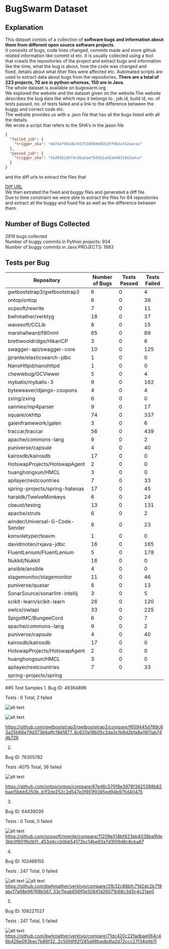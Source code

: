 # BugSwarm Dataset
## Explanation
This dataset conists of a collection of **software bugs and information about them from different open source software projects**. <br>
It consisits of bugs, code lines changed, commits made and more github related information like commit id etc. It is usually collected using a tool <br>
that crawls the repositories of the project and extract bugs and information like the time, what the bug is about, how the code was changed and <br>
fixed, details about what ither files were affected etc. Automated scripts are used to extract data about bugs from the repositories.
**There are a total of 223 projects, 70 are in python whereas, 150 are in Java**.<br>
The whole dataset is available on bugswarm.org<br> We explored the website and the dataset given on the website.The website describes the bug data like which repo it belongs to , job id, build id, no. of tests passed, no. of tests failed and a link to the difference between the buggy and correct code etc.<br>
The website provides us with a .json file that has all the bugs listed with all the details.<br>
We wrote a script that refers to the SHA's in the jason file<br>
```json
{
  "failed_job": {
    "trigger_sha": "eb7b4f991d67017538569e02b25f962af42aecac"
  },
  "passed_job": {
    "trigger_sha": "41d93b14bf4c8ba2ae75d561ad3a640319e5a4ce"
  }
}
```
and the diff urls to extract the files that <br>

[Diff URL](https://github.com/gwtbootstrap3/gwtbootstrap3/compare/eb7b4f991d67017538569e02b25f962af42aecac..41d93b14bf4c8ba2ae75d561ad3a640319e5a4ce)
<br>
We then extrated the fixed and buggy files and generated a diff file. <br>
Due to time constraint we were able to extract the files for 64 repositories and  extract all the buggy and fixed file as well as the difference between them.<br>

## Number of Bugs Collected
2919 bugs collected<br>
Number of buggy commits in Python projects: 934<br>
Number of buggy commits in Java PROJECTS: 1983<br>

## Tests per Bug
| Repository                                    | Number of Bugs | Tests Passed | Tests Failed |
|-----------------------------------------------|----------------|--------------|--------------|
| gwtbootstrap3/gwtbootstrap3                   | 6              | 0            | 4            |
| ontop/ontop                                   | 6              | 0            | 38           |
| ocpsoft/rewrite                               | 7              | 0            | 11           |
| bwhmather/verktyg                             | 18             | 0            | 37           |
| wavesoft/CCLib                                | 8              | 0            | 15           |
| marshallward/f90nml                           | 65             | 0            | 89           |
| brettwooldridge/HikariCP                      | 3              | 0            | 6            |
| swagger-api/swagger-core                      | 10             | 0            | 125          |
| jprante/elasticsearch-jdbc                    | 1              | 0            | 0            |
| NanoHttpd/nanohttpd                           | 1              | 0            | 0            |
| chewiebug/GCViewer                            | 5              | 0            | 4            |
| mybatis/mybatis-3                             | 9              | 0            | 162          |
| byteweaver/django-coupons                     | 4              | 0            | 4            |
| zxing/zxing                                   | 6              | 0            | 0            |
| sannies/mp4parser                             | 9              | 0            | 17           |
| square/okhttp                                 | 74             | 0            | 337          |
| galenframework/galen                          | 3              | 0            | 6            |
| traccar/traccar                               | 56             | 0            | 439          |
| apache/commons-lang                           | 9              | 0            | 2            |
| puniverse/capsule                             | 4              | 0            | 40           |
| kairosdb/kairosdb                             | 17             | 0            | 0            |
| HotswapProjects/HotswapAgent                  | 2              | 0            | 0            |
| huanghongxun/HMCL                             | 3              | 0            | 0            |
| apilayer/restcountries                        | 7              | 0            | 33           |
| spring-projects/spring-hateoas                | 17             | 0            | 45           |
| haraldk/TwelveMonkeys                         | 6              | 0            | 24           |
| cbeust/testng                                 | 13             | 0            | 131          |
| apache/struts                                 | 6              | 0            | 2            |
| winder/Universal-G-Code-Sender                | 8              | 0            | 23           |
| konsoletyper/teavm                            | 1              | 0            | 0            |
| davidmoten/rxjava-jdbc                        | 16             | 0            | 165          |
| FluentLenium/FluentLenium                     | 5              | 0            | 178          |
| Nukkit/Nukkit                                 | 16             | 0            | 0            |
| ansible/ansible                               | 4              | 0            | 0            |
| stagemonitor/stagemonitor                     | 11             | 0            | 46           |
| puniverse/quasar                              | 8              | 0            | 13           |
| SonarSource/sonarlint-intellij                | 3              | 0            | 5            |
| scikit-learn/scikit-learn                     | 26             | 0            | 120          |
| owlcs/owlapi                                  | 33             | 0            | 225          |
| SpigotMC/BungeeCord                           | 6              | 0            | 7            |
| apache/commons-lang                           | 9              | 0            | 2            |
| puniverse/capsule                             | 4              | 0            | 40           |
| kairosdb/kairosdb                             | 17             | 0            | 0            |
| HotswapProjects/HotswapAgent                  | 2              | 0            | 0            |
| huanghongxun/HMCL                             | 3              | 0            | 0            |
| apilayer/restcountries                        | 7              | 0            | 33           |
| spring-projects/spring


##5 Test Samples
1.
Bug ID: 49364896

Tests : 6 Total, 2 failed

![alt text](https://github.com/ShreyaChaudhary1211/CS527-Project/blob/main/images/Bugswarmbug1-1.png)

![alt text](https://github.com/ShreyaChaudhary1211/CS527-Project/blob/main/images/Bugswarmbug1-2.png)

https://github.com/gwtbootstrap3/gwtbootstrap3/compare/f659445d789c63a25b68e79d373b6affc18d1877..8c620e18b05c2da3c1b8d2bfa8e0611ab74db726


2.
Bug ID: 76305782

Tests :4075 Total, 36 failed

![alt text](https://github.com/ShreyaChaudhary1211/CS527-Project/blob/main/images/Bugswarmbug2.png)

https://github.com/ontop/ontop/compare/87ed6c57918e3978f3825388b82bae15bbb5250b..b1f2de252c2d547e3f851f9395ed94b975d40475


3.
Bug ID: 64439039

Tests : 0 Total, 0 failed

![alt text](https://github.com/ShreyaChaudhary1211/CS527-Project/blob/main/images/Bugswarmbug3.png)
https://github.com/ocpsoft/rewrite/compare/11209e514bf823eb4038ba1fde3bb3f801fb0b11..453d4ccb0bb54172bc14be83a7d3f09d8c8cba87


4.
Bug ID: 102468155

Tests : 247 Total, 0 failed

![alt text](https://github.com/ShreyaChaudhary1211/CS527-Project/blob/main/images/Bugswarmbug4-1.png)
![alt text](https://github.com/ShreyaChaudhary1211/CS527-Project/blob/main/images/Bugswarmbug4-2.png)
https://github.com/bwhmather/verktyg/compare/31b32c88bfc71d2dc2b719abcf7a98e96768b567..33c11eab656f0e50841d28071b68c3d3c4c21ae0


5.
Bug ID: 109227527

Tests : 247 Total, 5 failed

![alt text](https://github.com/ShreyaChaudhary1211/CS527-Project/blob/main/images/Bugswarmbug5.png)
https://github.com/bwhmather/verktyg/compare/71dc420c22fadbae064c46b426e093bec7b86f32..2c50fdf92f285a98badbdfa2d72ccc27f34d4b11




